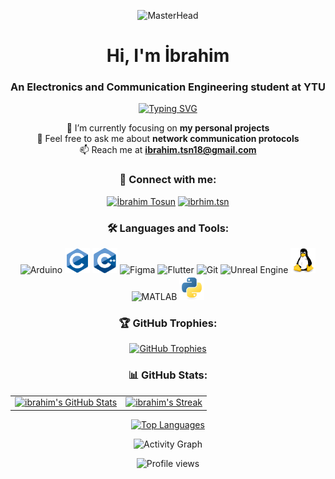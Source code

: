 <p align="center">
  <img src="https://user-images.githubusercontent.com/74038190/225813708-98b745f2-7d22-48cf-9150-083f1b00d6c9.gif" alt="MasterHead">
</p>

<h1 align="center">Hi, I'm İbrahim</h1>
<h3 align="center">An Electronics and Communication Engineering student at YTU</h3>

<p align="center">
  <a href="https://github.com/DenverCoder1/readme-typing-svg">
    <img src="https://readme-typing-svg.herokuapp.com?font=Fira+Code&pause=1000&color=33F7DD&width=550&lines=Welcome+to+my+GitHub+profile!;I'm+an+Electronics+and+Communication+Engineering+student;I'm+focusing+on+personal+projects" alt="Typing SVG" style="max-width: 100%; height: auto;">
  </a>
</p>

<p align="center">
  🔭 I’m currently focusing on <strong>my personal projects</strong><br>
  💬 Feel free to ask me about <strong>network communication protocols</strong><br>
  📫 Reach me at <a href="mailto:ibrahim.tsn18@gmail.com"><strong>ibrahim.tsn18@gmail.com</strong></a>
</p>

<h3 align="center">🔗 Connect with me:</h3>
<p align="center">
  <a href="https://www.linkedin.com/in/ibrahimtosun/" target="_blank"><img src="https://raw.githubusercontent.com/rahuldkjain/github-profile-readme-generator/master/src/images/icons/Social/linked-in-alt.svg" alt="İbrahim Tosun" height="30" width="40"></a>
  <a href="https://instagram.com/ibrhim.tsn" target="_blank"><img src="https://raw.githubusercontent.com/rahuldkjain/github-profile-readme-generator/master/src/images/icons/Social/instagram.svg" alt="ibrhim.tsn" height="30" width="40"></a>
</p>

<h3 align="center">🛠️ Languages and Tools:</h3>
<p align="center">
  <img src="https://cdn.worldvectorlogo.com/logos/arduino-1.svg" alt="Arduino" width="40" height="40">
  <img src="https://raw.githubusercontent.com/devicons/devicon/master/icons/c/c-original.svg" alt="C" width="40" height="40">
  <img src="https://raw.githubusercontent.com/devicons/devicon/master/icons/cplusplus/cplusplus-original.svg" alt="C++" width="40" height="40">
  <img src="https://www.vectorlogo.zone/logos/figma/figma-icon.svg" alt="Figma" width="40" height="40">
  <img src="https://www.vectorlogo.zone/logos/flutterio/flutterio-icon.svg" alt="Flutter" width="40" height="40">
  <img src="https://www.vectorlogo.zone/logos/git-scm/git-scm-icon.svg" alt="Git" width="40" height="40">
  <img src="https://raw.githubusercontent.com/kenangundogan/fontisto/036b7eca71aab1bef8e6a0518f7329f13ed62f6b/icons/svg/brand/unreal-engine.svg" alt="Unreal Engine" width="40" height="40">
  <img src="https://raw.githubusercontent.com/devicons/devicon/master/icons/linux/linux-original.svg" alt="Linux" width="40" height="40">
  <img src="https://upload.wikimedia.org/wikipedia/commons/2/21/Matlab_Logo.png" alt="MATLAB" width="40" height="40">
  <img src="https://raw.githubusercontent.com/devicons/devicon/master/icons/python/python-original.svg" alt="Python" width="40" height="40">
</p>

<h3 align="center">🏆 GitHub Trophies:</h3>
<p align="center">
  <a href="https://github.com/ryo-ma/github-profile-trophy">
    <img src="https://github-profile-trophy.vercel.app/?username=ibrahimtosun18&theme=onedark&no-frame=true&margin-w=15" alt="GitHub Trophies">
  </a>
</p>


<h3 align="center">📊 GitHub Stats:</h3>
<table align="center">
  <tr>
    <td>
      <a href="https://github.com/ibrahimtosun18/github-readme-stats">
        <img src="https://github-readme-stats.vercel.app/api?username=ibrahimtosun18&show_icons=true&theme=tokyonight" alt="ibrahim's GitHub Stats" style="height:195px;">
      </a>
    </td>
    <td>
      <a href="https://github.com/ibrahimtosun18/github-readme-stats">
        <img src="https://github-readme-streak-stats.herokuapp.com/?user=ibrahimtosun18&theme=tokyonight" alt="ibrahim's Streak" style="height:195px;">
      </a>
    </td>
  </tr>
</table>

<p align="center">
  <a href="https://github.com/ibrahimtosun18/github-readme-stats">
    <img src="https://github-readme-stats.vercel.app/api/top-langs/?username=ibrahimtosun18&layout=compact&theme=tokyonight" alt="Top Languages">
  </a>
</p>

<p align="center">
  <img src="https://github-readme-activity-graph.vercel.app/graph?username=ibrahimtosun18&theme=tokyo-night" alt="Activity Graph">
</p>

<p align="center">
  <img src="https://komarev.com/ghpvc/?username=ibrahimtosun18&label=Profile%20views&color=0e75b6&style=flat" alt="Profile views">
</p>


